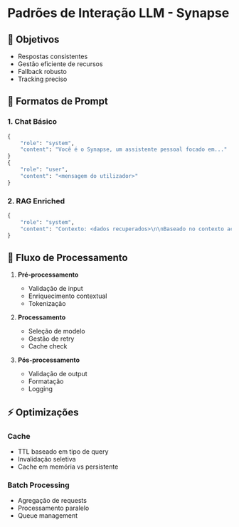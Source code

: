 # Padrões de Interação LLM - Synapse

## 🎯 Objetivos
- Respostas consistentes
- Gestão eficiente de recursos
- Fallback robusto
- Tracking preciso

## 📝 Formatos de Prompt

### 1. Chat Básico
```python
{
    "role": "system",
    "content": "Você é o Synapse, um assistente pessoal focado em..."
}
{
    "role": "user",
    "content": "<mensagem do utilizador>"
}
```

### 2. RAG Enriched
```python
{
    "role": "system",
    "content": "Contexto: <dados recuperados>\n\nBaseado no contexto acima..."
}
```

## 🔄 Fluxo de Processamento

1. **Pré-processamento**
   - Validação de input
   - Enriquecimento contextual
   - Tokenização

2. **Processamento**
   - Seleção de modelo
   - Gestão de retry
   - Cache check

3. **Pós-processamento**
   - Validação de output
   - Formatação
   - Logging

## ⚡ Optimizações

### Cache
- TTL baseado em tipo de query
- Invalidação seletiva
- Cache em memória vs persistente

### Batch Processing
- Agregação de requests
- Processamento paralelo
- Queue management

